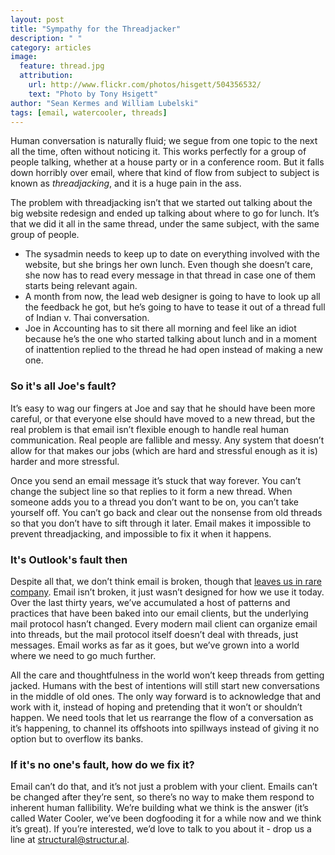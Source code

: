 ```yaml
---
layout: post
title: "Sympathy for the Threadjacker"
description: " "
category: articles
image:
  feature: thread.jpg
  attribution:
    url: http://www.flickr.com/photos/hisgett/504356532/
    text: "Photo by Tony Hsigett"
author: "Sean Kermes and William Lubelski"
tags: [email, watercooler, threads]
---
```


Human conversation is naturally fluid; we segue from one topic to the next all the time, often without noticing it.  This works perfectly for a group of people talking, whether at a house party or in a conference room.  But it falls down horribly over email, where that kind of flow from subject to subject is known as *threadjacking*, and it is a huge pain in the ass.

The problem with threadjacking isn’t that we started out talking about the big website redesign and ended up talking about where to go for lunch.  It’s that we did it all in the same thread, under the same subject, with the same group of people.

* The sysadmin needs to keep up to date on everything involved with the website, but she brings her own lunch.  Even though she doesn’t care, she now has to read every message in that thread in case one of them starts being relevant again.
* A month from now, the lead web designer is going to have to look up all the feedback he got, but he’s going to have to tease it out of a thread full of Indian v. Thai conversation.
* Joe in Accounting has to sit there all morning and feel like an idiot because he’s the one who started talking about lunch and in a moment of inattention replied to the thread he had open instead of making a new one.

### So it's all Joe's fault?

It’s easy to wag our fingers at Joe and say that he should have been more careful, or that everyone else should have moved to a new thread, but the real problem is that email isn’t flexible enough to handle real human communication.  Real people are fallible and messy.  Any system that doesn’t allow for that makes our jobs (which are hard and stressful enough as it is) harder and more stressful.

Once you send an email message it’s stuck that way forever.  You can’t change the subject line so that replies to it form a new thread.  When someone adds you to a thread you don’t want to be on, you can’t take yourself off.  You can’t go back and clear out the nonsense from old threads so that you don’t have to sift through it later.
Email makes it impossible to prevent threadjacking, and impossible to fix it when it happens.

### It's Outlook's fault then

Despite all that, we don’t think email is broken, though that [leaves us in rare company](https://www.google.com/search?hl=en&q=email%20is%20broken).  Email isn’t broken, it just wasn’t designed for how we use it today.  Over the last thirty years, we’ve accumulated a host of patterns and practices that have been baked into our email clients, but the underlying mail protocol hasn’t changed.  Every modern mail client can organize email into threads, but the mail protocol itself doesn’t deal with threads, just messages.  Email works as far as it goes, but we’ve grown into a world where we need to go much further.

All the care and thoughtfulness in the world won’t keep threads from getting jacked.  Humans with the best of intentions will still start new conversations in the middle of old ones.  The only way forward is to acknowledge that and work with it, instead of hoping and pretending that it won’t or shouldn’t happen.  We need tools that let us rearrange the flow of a conversation as it’s happening, to channel its offshoots into spillways instead of giving it no option but to overflow its banks.

### If it's no one's fault, how do we fix it?

Email can’t do that, and it’s not just a problem with your client.  Emails can’t be changed after they’re sent, so there’s no way to make them respond to inherent human fallibility.  We’re building what we think is the answer (it’s called Water Cooler, we’ve been dogfooding it for a while now and we think it’s great).  If you’re interested, we’d love to talk to you about it - drop us a line at [structural@structur.al](mailto:structural@structur.al).
